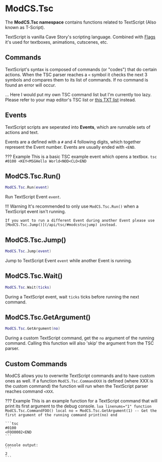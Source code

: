 # ModCS.Tsc

The **ModCS.Tsc namespace** contains functions related to TextScript (Also known as T-Script).

TextScript is vanilla Cave Story's scripting language. Combined with [Flags](/api/flags/flag/) it's used for textboxes, animations, cutscenes, etc.

## Commands

TextScript's syntax is composed of commands (or "codes") that do certain actions. When the TSC parser reaches a `<` symbol it checks the next 3 symbols and compares them to its list of commands. If no command is found an error will occur.

... Here I would put my own TSC command list but I'm currently too lazy. Please refer to your map editor's TSC list or [this TXT list](https://www.cavestory.org/guides/tsc_r2.txt) instead.

## Events

TextScript scripts are seperated into **Events**, which are runnable sets of actions and text.

Events are a defined with a `#` and 4 following digits, which together represent the Event number. Events are usually ended with `<END`.

??? Example
	This is a basic TSC example event which opens a textbox.
	```tsc
	#0100
	<KEY<MSGHello World<NOD<CLO<END
	```

## ModCS.Tsc.Run()

```lua
ModCS.Tsc.Run(event)
```

Run TextScript Event `event`.

!!! Warning
	It's recommended to only use `ModCS.Tsc.Run()` when a TextScript event isn't running.

	If you want to run a different Event during another Event please use [ModCS.Tsc.Jump()](/api/tsc/#modcstscjump) instead.

## ModCS.Tsc.Jump()

```lua
ModCS.Tsc.Jump(event)
```

Jump to TextScript Event `event` while another Event is running.

## ModCS.Tsc.Wait()

```lua
ModCS.Tsc.Wait(ticks)
```

During a TextScript event, wait `ticks` ticks before running the next command.

## ModCS.Tsc.GetArgument()

```lua
ModCS.Tsc.GetArgument(no)
```

During a custom TextScript command, get the `no` argument of the running command. Calling this function will also 'skip' the argument from the TSC parser.

## Custom Commands

ModCS allows you to overwrite TextScript commands and to have custom ones as well. If a function `ModCS.Tsc.CommandXXX` is defined (where XXX is the custom command) the function will run when the TextScript parser reaches command `<XXX`.

??? Example
	This is an example function for a TextScript command that will print its first argument to the debug console.
	```lua linenums="1"
	function ModCS.Tsc.CommandFOO()
		local no = ModCS.Tsc.GetArgument(1) -- Get the first argument of the running command
		print(no)
	end
	```

	```tsc
	#0100
	<FOO0002<END
	```
	
	Console output:
	```
	2
	```